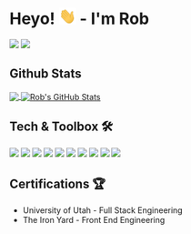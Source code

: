 # Heyo! <img src="https://raw.githubusercontent.com/johnsonr84/johnsonr84/master/wave.gif" width="30px"> - I'm Rob
<!--
**johnsonr84/johnsonr84** is a ✨ _special_ ✨ repository because its `README.md` (this file) appears on your GitHub profile.

Here are some ideas to get you started:

- 🔭 I’m currently working on ...
- 🌱 I’m currently learning ...
- 👯 I’m looking to collaborate on ...
- 🤔 I’m looking for help with ...
- 💬 Ask me about ...
- 📫 How to reach me: ...
- 😄 Pronouns: ...
- ⚡ Fun fact: ...
-->

<!-- Social Links & Contact -->
<a href="https://www.linkedin.com/in/robertjohnson1984/" target="blank"><img src="https://img.shields.io/badge/linkedin-%230077B5.svg?&style=for-the-badge&logo=linkedin&logoColor=white" height=30></a>
<a href="https://www.devdork.com/" target="blank"><img src="https://img.shields.io/badge/Devdork.com-%2361DAFB.svg?&style=for-the-badge&logo=Devdork.com&logoColor=white" height=30></a>
  
## Github Stats               
<!-- Github Stats -->
<a href="https://github.com/johnsonr84/johnsonr84">
  <img align="center" src="https://github-readme-stats.vercel.app/api/top-langs/?username=johnsonr84&hide=java,html,tex&title_color=ffffff&text_color=c9cacc&icon_color=2bbc8a&bg_color=1d1f21&langs_count=3" />
</a>
<!-- Top Languages -->
<a href="https://github.com/johnsonr84">
  <img align="center" src="https://github-readme-stats.vercel.app/api?username=johnsonr84&show_icons=true&line_height=27&count_private=true&title_color=ffffff&text_color=c9cacc&icon_color=2bbc8a&bg_color=1d1f21" alt="Rob's GitHub Stats" />
</a>

## Tech & Toolbox 🛠  
![](https://img.shields.io/badge/Database-MongoDB-informational?style=flat&logo=mongodb&logoColor=white&color=50AE3F)
![](https://img.shields.io/badge/Framework-Express.JS-informational?style=flat&logo=express&logoColor=white&color=EAEAEA)
![](https://img.shields.io/badge/Code-React.JS-informational?style=flat&logo=react&logoColor=white&color=61DAFB)
![](https://img.shields.io/badge/Code-Node.JS-informational?style=flat&logo=node.js&logoColor=white&color=86BE00)
![](https://img.shields.io/badge/Code-JavaScript-informational?style=flat&logo=javascript&logoColor=white&color=EFD81D)
![](https://img.shields.io/badge/Database-MySQL-informational?style=flat&logo=mysql&logoColor=white&color=F79F17)
![](https://img.shields.io/badge/Libraries-JQuery-informational?style=flat&logo=jquery&logoColor=white&color=1469AD)
![](https://img.shields.io/badge/Libraries-Bootstrap-informational?style=flat&logo=bootstrap&logoColor=white&color=7952B3)
![](https://img.shields.io/badge/Libraries-Sass-informational?style=flat&logo=sass&logoColor=white&color=BF4080)
![](https://img.shields.io/badge/Design-AdobeAi-informational?style=flat&logo=adobeai&logoColor=white&color=F79501)

## Certifications 🏆
* University of Utah - Full Stack Engineering 
* The Iron Yard - Front End Engineering 

